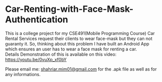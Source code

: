 # Car-Renting-with-Face-Mask-Authentication
This is a college project for my CSE491(Mobile Programming Course)
Car Rental Services request their clients to wear face-mask but they can not guaranty it. So, thinking about this problem I have built an Android App which ensures an user has to wear a face mask for renting a car.  
Details Demonstration of this is available on this video: https://youtu.be/0vuXp_xf0bY

Please email me: shahriar.mim01@gmail.com for the .apk file as well as for any informations. 
